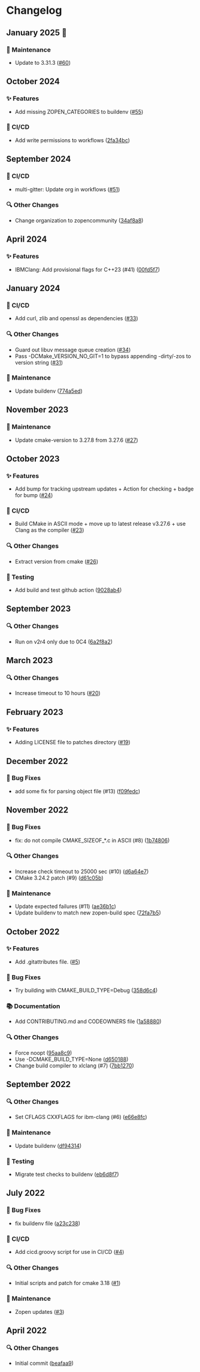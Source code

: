 # Changelog
## January 2025 🚧
### 🔧 Maintenance
- Update to 3.31.3 ([#60](https://github.com/zopencommunity/meta/pull/60))

## October 2024
### ✨ Features
- Add missing ZOPEN_CATEGORIES to buildenv ([#55](https://github.com/zopencommunity/meta/pull/55))

### 🔄 CI/CD
- Add write permissions to workflows ([2fa34bc](https://github.com/zopencommunity/meta/commit/2fa34bcf4f87d7e572b37ae60004e7d615e5ed25))

## September 2024
### 🔄 CI/CD
- multi-gitter: Update org in workflows ([#51](https://github.com/zopencommunity/meta/pull/51))

### 🔍 Other Changes
- Change organization to zopencommunity ([34af8a8](https://github.com/zopencommunity/meta/commit/34af8a8bf90c49582c4618c3dc521c01ef090bb0))

## April 2024
### ✨ Features
- IBMClang: Add provisional flags for C++23 (#41) ([00fd5f7](https://github.com/zopencommunity/meta/commit/00fd5f7dd208c7eb7e70f620e1c5604faf2df9b6))

## January 2024
### 🔄 CI/CD
- Add curl, zlib and openssl as dependencies ([#33](https://github.com/zopencommunity/meta/pull/33))

### 🔍 Other Changes
- Guard out libuv message queue creation ([#34](https://github.com/zopencommunity/meta/pull/34))
- Pass -DCMake_VERSION_NO_GIT=1 to bypass appending -dirty/-zos to version string ([#31](https://github.com/zopencommunity/meta/pull/31))

### 🔧 Maintenance
- Update buildenv ([774a5ed](https://github.com/zopencommunity/meta/commit/774a5ed9cce71fe00ae5bc47e5af182f0b6bda6c))

## November 2023
### 🔧 Maintenance
- Update cmake-version to 3.27.8 from 3.27.6 ([#27](https://github.com/zopencommunity/meta/pull/27))

## October 2023
### ✨ Features
- Add bump for tracking upstream updates + Action for checking + badge for bump ([#24](https://github.com/zopencommunity/meta/pull/24))

### 🔄 CI/CD
- Build CMake in ASCII mode + move up to latest release v3.27.6 + use Clang as the compiler ([#23](https://github.com/zopencommunity/meta/pull/23))

### 🔍 Other Changes
- Extract version from cmake ([#26](https://github.com/zopencommunity/meta/pull/26))

### 🧪 Testing
- Add build and test github action ([9028ab4](https://github.com/zopencommunity/meta/commit/9028ab49377e85c79cdc60649476d5710a7c8601))

## September 2023
### 🔍 Other Changes
- Run on v2r4 only due to 0C4 ([6a2f8a2](https://github.com/zopencommunity/meta/commit/6a2f8a258f21fa83bf1fe8801ca04b4de61e5ce8))

## March 2023
### 🔍 Other Changes
- Increase timeout to 10 hours ([#20](https://github.com/zopencommunity/meta/pull/20))

## February 2023
### ✨ Features
- Adding LICENSE file to patches directory ([#19](https://github.com/zopencommunity/meta/pull/19))

## December 2022
### 🐛 Bug Fixes
- add some fix for parsing object file (#13) ([f09fedc](https://github.com/zopencommunity/meta/commit/f09fedc5979606efd0782883963a9bec236c0017))

## November 2022
### 🐛 Bug Fixes
- fix: do not compile CMAKE_SIZEOF_*.c in ASCII (#8) ([1b74806](https://github.com/zopencommunity/meta/commit/1b74806df72ab15411a86801e2983c8121a9e58f))

### 🔍 Other Changes
- Increase check timeout to 25000 sec (#10) ([d6a64e7](https://github.com/zopencommunity/meta/commit/d6a64e7a20121e16bd8ff15b22df3326a4d75d7f))
- CMake 3.24.2 patch (#9) ([d61c05b](https://github.com/zopencommunity/meta/commit/d61c05bdabfe223fce7e6244c8e91fe73117757e))

### 🔧 Maintenance
- Update expected failures (#11) ([ae36b1c](https://github.com/zopencommunity/meta/commit/ae36b1c641452eb1dd1761ee1d563fa8c589f4d6))
- Update buildenv to match new zopen-build spec ([72fa7b5](https://github.com/zopencommunity/meta/commit/72fa7b52a5e68d2c526c7989331fa11e92dc151a))

## October 2022
### ✨ Features
- Add .gitattributes file. ([#5](https://github.com/zopencommunity/meta/pull/5))

### 🐛 Bug Fixes
- Try building with CMAKE_BUILD_TYPE=Debug ([358d6c4](https://github.com/zopencommunity/meta/commit/358d6c4454d106414c891410ab03cdd235bcc95a))

### 📚 Documentation
- Add CONTRIBUTING.md and CODEOWNERS file ([1a58880](https://github.com/zopencommunity/meta/commit/1a58880f346cf7c465dac62003d939e7dbdbb255))

### 🔍 Other Changes
- Force noopt ([95aa8c9](https://github.com/zopencommunity/meta/commit/95aa8c908b3d79056e809ad90a5c8922bc5b30d2))
- Use -DCMAKE_BUILD_TYPE=None ([d650188](https://github.com/zopencommunity/meta/commit/d65018861b41ec9f0ff991b84d553ed4e408de9e))
- Change build compiler to xlclang (#7) ([7bb1270](https://github.com/zopencommunity/meta/commit/7bb12707362f1fffe428a3be006eb40d389a4859))

## September 2022
### 🔍 Other Changes
- Set CFLAGS CXXFLAGS for ibm-clang (#6) ([e66e8fc](https://github.com/zopencommunity/meta/commit/e66e8fc9e04560f35af89e572b94c7bd38e3955a))

### 🔧 Maintenance
- Update buildenv ([df94314](https://github.com/zopencommunity/meta/commit/df94314d9480de7f779be192a47c8311da429935))

### 🧪 Testing
- Migrate test checks to buildenv ([eb6d8f7](https://github.com/zopencommunity/meta/commit/eb6d8f78ec52cce0a3ee26aa3af7d224123f4d77))

## July 2022
### 🐛 Bug Fixes
- fix buildenv file ([a23c238](https://github.com/zopencommunity/meta/commit/a23c23842cabe125f6dbc936edc3e165d2c110af))

### 🔄 CI/CD
- Add cicd.groovy script for use in CI/CD ([#4](https://github.com/zopencommunity/meta/pull/4))

### 🔍 Other Changes
- Initial scripts and patch for cmake 3.18 ([#1](https://github.com/zopencommunity/meta/pull/1))

### 🔧 Maintenance
- Zopen updates ([#3](https://github.com/zopencommunity/meta/pull/3))

## April 2022
### 🔍 Other Changes
- Initial commit ([beafaa9](https://github.com/zopencommunity/meta/commit/beafaa9c0c5aa61f3290d65beef9f0564a6ddfdd))
